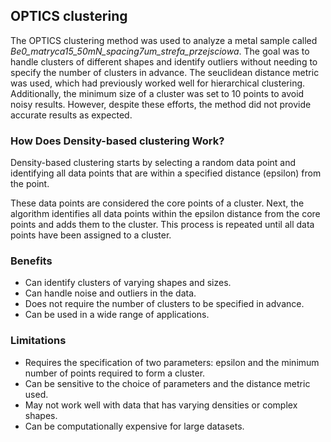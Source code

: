 ## OPTICS clustering

The OPTICS clustering method was used to analyze a metal sample called
*Be0_matryca15_50mN_spacing7um_strefa_przejsciowa*. The goal was to handle
clusters of different shapes and identify outliers without needing to specify
the number of clusters in advance. The seuclidean distance metric was used,
which had previously worked well for hierarchical clustering. Additionally, the
minimum size of a cluster was set to 10 points to avoid noisy results. However,
despite these efforts, the method did not provide accurate results as expected.

### How Does Density-based clustering Work?

Density-based clustering starts by selecting a random data point and identifying
all data points that are within a specified distance (epsilon) from the point.

These data points are considered the core points of a cluster. Next, the
algorithm identifies all data points within the epsilon distance from the core
points and adds them to the cluster. This process is repeated until all data
points have been assigned to a cluster.

### Benefits

- Can identify clusters of varying shapes and sizes.
- Can handle noise and outliers in the data.
- Does not require the number of clusters to be specified in advance.
- Can be used in a wide range of applications.

### Limitations

- Requires the specification of two parameters: epsilon and the minimum number
  of points required to form a cluster.
- Can be sensitive to the choice of parameters and the distance metric used.
- May not work well with data that has varying densities or complex shapes.
- Can be computationally expensive for large datasets.
